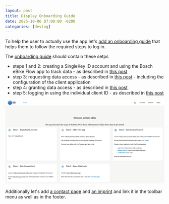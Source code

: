 ```yaml
---
layout: post
title: Display Onboarding Guide
date: 2025-10-06 07:00:00 -0200
categories: [devlog]
---
```


To help the user to actually use the app let's [add an onboarding guide](https://github.com/open-ebike/open-ebike-frontend/issues/19) that helps them to follow the required steps to log in.

The [onboarding guide](https://github.com/open-ebike/open-ebike-frontend/commit/99c1c6fa2682bb955b98b0f1b5bfd665c25ab839) should contain these setps

* steps 1 and 2: creating a SingleKey ID account and using the Bosch eBike Flow app to track data - as described in [this post](https://open-ebike.github.io/devlog/2025/09/11/generate-data-using-a-bosch-powered-ebike.html)
* step 3: requesting data access - as described in [this post](https://open-ebike.github.io/devlog/2025/09/12/register-for-data-access.html) - including the configuration of the client application
* step 4: granting data access - as described in [this post](https://open-ebike.github.io/devlog/2025/09/13/grant-access-to-data.html)
* step 5: logging in using the individual client ID - as described in [this post](https://open-ebike.github.io/devlog/2025/10/03/make-client-id-configurable.html)

![web-app-onboarding-guide.png](/assets/2025-10-06/web-app-onboarding-guide.png)

Additionally let's add [a contact page](https://github.com/open-ebike/open-ebike-frontend/commit/f4622b19dae0d536de370272f8b6a83b0e2cd403) and [an imprint](https://github.com/open-ebike/open-ebike-frontend/commit/3d35e904bc7a6b4ad7f72aaa2f0680e81f4a1083) and link it in the toolbar menu as well as in the footer.